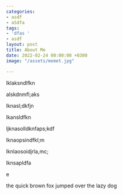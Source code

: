 ```yaml
---
categories:
- asdf
- aSdfa
tags:
- 'dfas '
- asdf
layout: post
title: About Me
date: 2022-02-24 00:00:00 +0300
image: "/assets/memet.jpg"

---
```

lklaksndlfkn

alskdnmfl;aks

lknasl;dkfjn

lkansldfkn

ljknasolldknfaps;kdf

lknaopsindfkl;m

lknlaosoidjrla,mc;

lknsapldfa

e

the quick brown fox jumped over the lazy dog